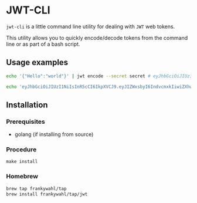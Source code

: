 # JWT-CLI

`jwt-cli` is a little command line utility for dealing with `JWT` web tokens.

This utility allows you to quickly encode/decode tokens from the command line or as part of a bash script.

## Usage examples

```bash
echo '{"Hello":"world"}' | jwt encode --secret secret # eyJhbGciOiJIUzI1NiIsInR5cCI6IkpXVCJ9.eyJIZWxsbyI6IndvcmxkIiwiZXhwIjoxNTUzNzI1NTIwfQ.ghG6wlutmLvifu29pGQRFJPe9-GkPvU3Rw3EDaeSzNU

```

```bash
echo 'eyJhbGciOiJIUzI1NiIsInR5cCI6IkpXVCJ9.eyJIZWxsbyI6IndvcmxkIiwiZXhwIjoxNTUzNzI1NTIwfQ.ghG6wlutmLvifu29pGQRFJPe9-GkPvU3Rw3EDaeSzNU' | jwt decode
```

## Installation

### Prerequisites

* golang (if installing from source)

### Procedure

```
make install
```

### Homebrew

```bash
brew tap frankywahl/tap
brew install frankywahl/tap/jwt
```
